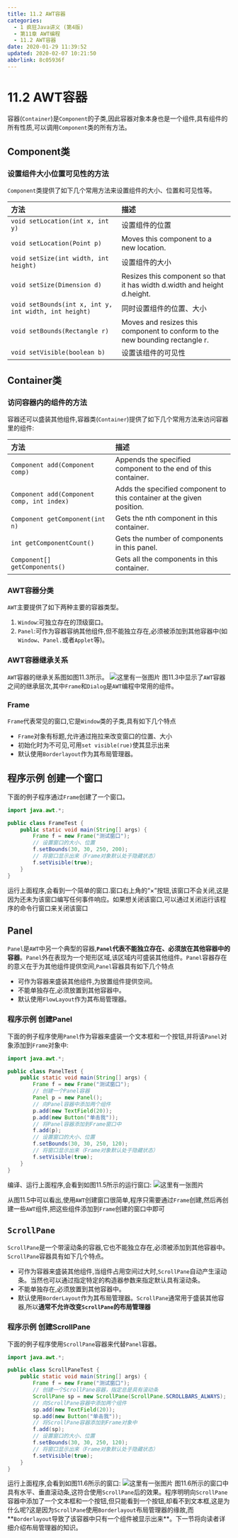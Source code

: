 ```yaml
---
title: 11.2 AWT容器
categories: 
  - 1 疯狂Java讲义 (第4版)
  - 第11章 AWT编程
  - 11.2 AWT容器
date: 2020-01-29 11:39:52
updated: 2020-02-07 10:21:50
abbrlink: 8c05936f
---
```

# 11.2 AWT容器
容器(`Container`)是`Component`的子类,因此容器对象本身也是一个组件,具有组件的所有性质,可以调用`Component`类的所有方法。
## Component类
### 设置组件大小位置可见性的方法
`Component`类提供了如下几个常用方法来设置组件的大小、位置和可见性等。

|方法|描述|
|:--|:--|
|`void setLocation(int x, int y)`|设置组件的位置|
|`void setLocation(Point p)`|Moves this component to a new location.|
|`void setSize(int width, int height)`|设置组件的大小|
|`void setSize(Dimension d)`|Resizes this component so that it has width d.width and height d.height.|
|`void setBounds(int x, int y, int width, int height)`|同时设置组件的位置、大小|
|`void setBounds(Rectangle r)`|Moves and resizes this component to conform to the new bounding rectangle r.|
|`void setVisible(boolean b)`|设置该组件的可见性|

## Container类
### 访问容器内的组件的方法
容器还可以盛装其他组件,容器类(`Container`)提供了如下几个常用方法来访问容器里的组件:

|方法|描述|
|:--|:--|
|`Component add(Component comp)`|Appends the specified component to the end of this container.|
|`Component add(Component comp, int index)`|Adds the specified component to this container at the given position.|
|`Component getComponent(int n)`|Gets the nth component in this container.|
|`int getComponentCount()`|Gets the number of components in this panel.|
|`Component[] getComponents()`|Gets all the components in this container.|

### AWT容器分类
`AWT`主要提供了如下两种主要的容器类型。
1. `Window`:可独立存在的顶级窗口。
2. `Panel`:可作为容器容纳其他组件,但不能独立存在,必须被添加到其他容器中(如`Window`、`Panel.`或者`Applet`等)。

### AWT容器继承关系
`AWT`容器的继承关系图如图11.3所示。
![这里有一张图片](https://raw.githubusercontent.com/lanlan2017/images/master/CrazyJavaHandout4/Chapter11/Figure11.3/1.png)
图11.3中显示了`AWT`容器之间的继承层次,其中`Frame`和`Dialog`是`AWT`编程中常用的组件。

### Frame
`Frame`代表常见的窗口,它是`Window`类的子类,具有如下几个特点
- `Frame`对象有标题,允许通过拖拉来改变窗口的位置、大小
- 初始化时为不可见,可用`set visible(rue)`使其显示出来
- 默认使用`Borderlayout`作为其布局管理器。

## 程序示例 创建一个窗口
下面的例子程序通过`Frame`创建了一个窗口。
```java
import java.awt.*;

public class FrameTest {
    public static void main(String[] args) {
        Frame f = new Frame("测试窗口");
        // 设置窗口的大小、位置
        f.setBounds(30, 30, 250, 200);
        // 将窗口显示出来（Frame对象默认处于隐藏状态）
        f.setVisible(true);
    }
}
```
运行上面程序,会看到一个简单的窗口.窗口右上角的“×”按钮,该窗口不会关闭,这是因为还未为该窗口编写任何事件响应。如果想关闭该窗口,可以通过关闭运行该程序的命令行窗口来关闭该窗口
## Panel
`Panel`是`AWT`中另一个典型的容器,**`Panel`代表不能独立存在、必须放在其他容器中的容器**。`Panel`外在表现为一个矩形区域,该区域内可盛装其他组件。`Panel`容器存在的意义在于为其他组件提供空间,`Panel`容器具有如下几个特点
- 可作为容器来盛装其他组件,为放置组件提供空间。
- 不能单独存在,必须放置到其他容器中。
- 默认使用`FlowLayout`作为其布局管理器。

### 程序示例 创建Panel
下面的例子程序使用`Panel`作为容器来盛装一个文本框和一个按钮,并将该`Panel`对象添加到`Frame`对象中:
```java
import java.awt.*;

public class PanelTest {
    public static void main(String[] args) {
        Frame f = new Frame("测试窗口");
        // 创建一个Panel容器
        Panel p = new Panel();
        // 向Panel容器中添加两个组件
        p.add(new TextField(20));
        p.add(new Button("单击我"));
        // 将Panel容器添加到Frame窗口中
        f.add(p);
        // 设置窗口的大小、位置
        f.setBounds(30, 30, 250, 120);
        // 将窗口显示出来（Frame对象默认处于隐藏状态）
        f.setVisible(true);
    }
}
```
编译、运行上面程序,会看到如图11.5所示的运行窗口:
![这里有一张图片](https://raw.githubusercontent.com/lanlan2017/images/master/CrazyJavaHandout4/Chapter11/Figure11.3/2.png)

从图11.5中可以看出,使用`AWT`创建窗口很简单,程序只需要通过`Frame`创建,然后再创建一些`AWT`组件,把这些组件添加到`Frame`创建的窗口中即可
## `ScrollPane`
`ScrollPane`是一个带滚动条的容器,它也不能独立存在,必须被添加到其他容器中。`ScrollPane`容器具有如下几个特点。
- 可作为容器来盛装其他组件,当组件占用空间过大时,`ScrollPane`自动产生滚动条。当然也可以通过指定特定的构造器参数来指定默认具有滚动条。
- 不能单独存在,必须放置到其他容器中。
- 默认使用`BorderLayout`作为其布局管理器。`ScrollPane`通常用于盛装其他容器,所以**通常不允许改变`ScrollPane`的布局管理器**

### 程序示例 创建ScrollPane
下面的例子程序使用`ScrollPane`容器来代替`Panel`容器。
```java
import java.awt.*;

public class ScrollPaneTest {
    public static void main(String[] args) {
        Frame f = new Frame("测试窗口");
        // 创建一个ScrollPane容器，指定总是具有滚动条
        ScrollPane sp = new ScrollPane(ScrollPane.SCROLLBARS_ALWAYS);
        // 向ScrollPane容器中添加两个组件
        sp.add(new TextField(20));
        sp.add(new Button("单击我"));
        // 将ScrollPane容器添加到Frame对象中
        f.add(sp);
        // 设置窗口的大小、位置
        f.setBounds(30, 30, 250, 120);
        // 将窗口显示出来（Frame对象默认处于隐藏状态）
        f.setVisible(true);
    }
}
```
运行上面程序,会看到如图11.6所示的窗口:
![这里有一张图片](https://raw.githubusercontent.com/lanlan2017/images/master/CrazyJavaHandout4/Chapter11/Figure11.3/3.png)
图11.6所示的窗口中具有水平、垂直滚动条,这符合使用`ScrollPane`后的效果。程序明明向`ScrollPane`容器中添加了一个文本框和一个按钮,但只能看到一个按钮,却看不到文本框,这是为什么呢?这是因为`ScrollPane`使用`Borderlayout`布局管理器的缘故,而**`Borderlayout`导致了该容器中只有一个组件被显示出来**。下一节将向读者详细介绍布局管理器的知识。






<!-- CrazyJavaHandout4/Chapter11/Figure11.3/ -->
